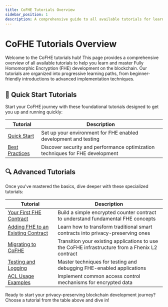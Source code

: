 ```yaml
---
title: CoFHE Tutorials Overview
sidebar_position: 1
description: A comprehensive guide to all available tutorials for learning and mastering CoFHE
---
```


# CoFHE Tutorials Overview

Welcome to the CoFHE tutorials hub! This page provides a comprehensive overview of all available tutorials to help you learn and master Fully Homomorphic Encryption (FHE) development on the blockchain. Our tutorials are organized into progressive learning paths, from beginner-friendly introductions to advanced implementation techniques.

## 🚀 Quick Start Tutorials

Start your CoFHE journey with these foundational tutorials designed to get you up and running quickly:


| Tutorial                                                                                      | Description                                                                                     |
| --------------------------------------------------------------------------------------------- | ----------------------------------------------------------------------------------------------- |
| [Quick Start](/docs/devdocs/quick-start/index.md)       | Set up your environment for FHE enabled development and testing                  |
| [Best Practices](/docs/devdocs/quick-start/best-practices)                   | Discover security and performance optimization techniques for FHE development    |

## 🔍 Advanced Tutorials

Once you've mastered the basics, dive deeper with these specialized tutorials:

| Tutorial                                                                                      | Description                                                                                     |
| --------------------------------------------------------------------------------------------- | ----------------------------------------------------------------------------------------------- |
| [Your First FHE Contract](/docs/devdocs/tutorials/Your-First-FHE-Contract) | Build a simple encrypted counter contract to understand fundamental FHE concepts |
| [Adding FHE to an Existing Contract](/docs/devdocs/tutorials/adding-FHE-to-existing-contract) | Learn how to transform traditional smart contracts into privacy-preserving ones                 |
| [Migrating to CoFHE](/docs/devdocs/tutorials/migrating-to-cofhe)                              | Transition your existing applications to use the CoFHE infrastructure from a Fhenix L2 contract |
| [Testing and Logging](/docs/devdocs/tutorials/testing-logging)                                | Master techniques for testing and debugging FHE-enabled applications                            |
| [ACL Usage Examples](/docs/devdocs/tutorials/acl-usage-examples)                              | Implement common access control mechanisms for encrypted data                            |

Ready to start your privacy-preserving blockchain development journey? Choose a tutorial from the table above and dive in!
